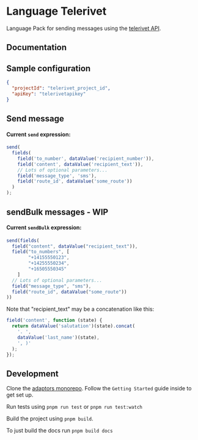 # Language Telerivet

Language Pack for sending messages using the
[telerivet API](https://telerivet.com/api/rest/curl).

## Documentation

## Sample configuration

```json
{
  "projectId": "telerivet_project_id",
  "apiKey": "telerivetapikey"
}
```

## Send message

#### Current `send` expression:

```js
send(
  fields(
    field('to_number', dataValue('recipient_number')),
    field('content', dataValue('recipient_text')),
    // Lots of optional parameters...
    field('message_type', 'sms'),
    field('route_id', dataValue('some_route'))
  )
);
```

## sendBulk messages - WIP

#### Current `sendBulk` expression:

```js
send(fields(
  field("content", dataValue("recipient_text")),
  field("to_numbers", [
        "+14155550123",
        "+14255550234",
        "+16505550345"
    ]
  // Lots of optional parameters...
  field("message_type", "sms"),
  field("route_id", dataValue("some_route"))
))
```

Note that "recipient_text" may be a concatenation like this:

```js
field('content', function (state) {
  return dataValue('salutation')(state).concat(
    '. ',
    dataValue('last_name')(state),
    ', )'
  );
});
```

## Development

Clone the [adaptors monorepo](https://github.com/OpenFn/adaptors). Follow the
`Getting Started` guide inside to get set up.

Run tests using `pnpm run test` or `pnpm run test:watch`

Build the project using `pnpm build`.

To just build the docs run `pnpm build docs`
